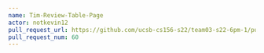 ```yaml
---
name: Tim-Review-Table-Page
actor: notkevin12
pull_request_url: https://github.com/ucsb-cs156-s22/team03-s22-6pm-1/pull/60
pull_request_num: 60
---
```

